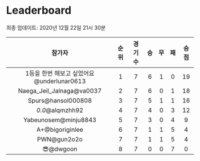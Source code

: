 # Leaderboard
최종 업데이트: 2020년 12월 22일 21시 30분




| 참가자 | 순위 | 경기수 | 승 | 무 | 패 | 승점 |
|:---:|:---:|:---:|:---:|:---:|:---:|:---:|
| 1등을 한번 해보고 싶었어요@underlunar0613 | 1 | 7 | 6 | 1 | 0 | 19 |
| Naega_Jeil_Jalnaga@va0037 | 2 | 7 | 6 | 0 | 1 | 18 |
| Spurs@hansol000808 | 3 | 7 | 5 | 1 | 1 | 16 |
| _0.0_@alqmzhh92 | 4 | 7 | 4 | 0 | 3 | 12 |
| Yabeunosem@minju8843 | 5 | 7 | 3 | 0 | 4 | 9 |
| A+@bigoriginlee | 6 | 7 | 1 | 1 | 5 | 4 |
| PWN@gun2o2o | 7 | 7 | 1 | 1 | 5 | 4 |
| 😎@dwgoon | 8 | 7 | 0 | 0 | 7 | 0 |